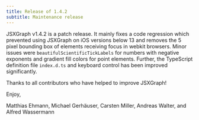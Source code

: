 ```yaml
---
title: Release of 1.4.2
subtitle: Maintenance release
---
```


JSXGraph v1.4.2 is a patch release. It mainly fixes a code regression
which prevented using JSXGraph on iOS versions below 13 and removes the
5 pixel bounding box of elements receiving focus in webkit browsers.
Minor issues were `beautifulScientificTickLabels` for numbers with
negative exponents and gradient fill colors for point elements.
Further, the TypeScript definition file `index.d.ts` and keyboard
control has been improved significantly.

Thanks to all contributors who have helped to improve JSXGraph!

Enjoy,

Matthias Ehmann, Michael Gerhäuser, Carsten Miller, Andreas Walter, and Alfred Wassermann
